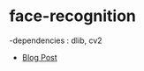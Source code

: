# face-recognition
-dependencies : dlib, cv2
- [Blog Post](https://think-data.github.io/machine%20learning/python/2016/11/12/building-a-face-detection-system.html)
